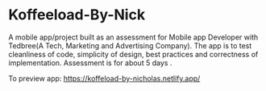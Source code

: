 # Koffeeload-By-Nick

A mobile app/project built as an assessment for Mobile app Developer with Tedbree(A Tech, Marketing and Advertising Company). The app is to test cleanliness of code, simplicity of design, best practices and correctness of implementation. Assessment is for about 5 days .

To preview app: https://koffeload-by-nicholas.netlify.app/
